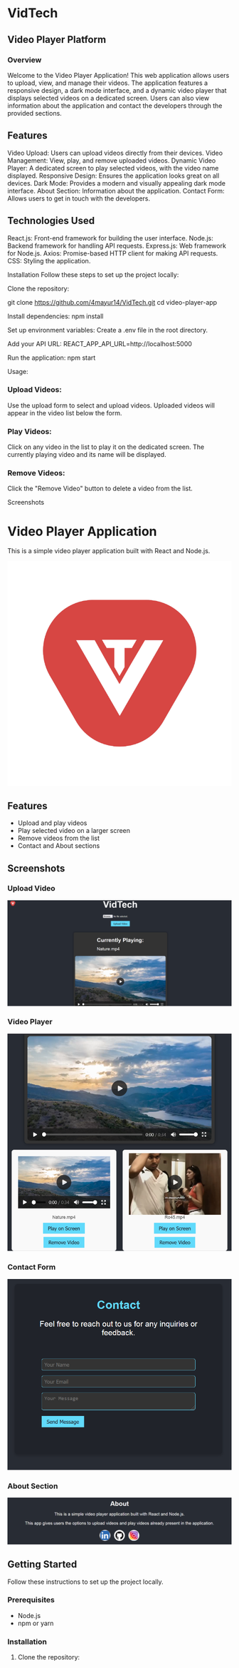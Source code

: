 # VidTech
## Video Player Platform 
### Overview
Welcome to the Video Player Application! This web application allows users to upload, view, and manage their videos. The application features a responsive design, a dark mode interface, and a dynamic video player that displays selected videos on a dedicated screen. Users can also view information about the application and contact the developers through the provided sections.

## Features
Video Upload: Users can upload videos directly from their devices.
Video Management: View, play, and remove uploaded videos.
Dynamic Video Player: A dedicated screen to play selected videos, with the video name displayed.
Responsive Design: Ensures the application looks great on all devices.
Dark Mode: Provides a modern and visually appealing dark mode interface.
About Section: Information about the application.
Contact Form: Allows users to get in touch with the developers.

## Technologies Used
React.js: Front-end framework for building the user interface.
Node.js: Backend framework for handling API requests.
Express.js: Web framework for Node.js.
Axios: Promise-based HTTP client for making API requests.
CSS: Styling the application.


Installation
Follow these steps to set up the project locally:

Clone the repository:


git clone https://github.com/4mayur14/VidTech.git
cd video-player-app

Install dependencies:
npm install

Set up environment variables:
Create a .env file in the root directory.

Add your API URL:
REACT_APP_API_URL=http://localhost:5000

Run the application:
npm start


Usage:

### Upload Videos:
Use the upload form to select and upload videos.
Uploaded videos will appear in the video list below the form.

### Play Videos:
Click on any video in the list to play it on the dedicated screen.
The currently playing video and its name will be displayed.

### Remove Videos:
Click the "Remove Video" button to delete a video from the list.


Screenshots
# Video Player Application

This is a simple video player application built with React and Node.js.

![Logo](https://github.com/7mayur14/VidTech/blob/main/logo.png)

## Features

- Upload and play videos
- Play selected video on a larger screen
- Remove videos from the list
- Contact and About sections

## Screenshots

### Upload Video
![Home Page](https://github.com/7mayur14/VidTech/blob/main/Upload%20Button.png)

### Video Player
![Video Player](https://github.com/7mayur14/VidTech/blob/main/Videos%20%26%20Screen.png)

### Contact Form
![Upload Video](https://github.com/7mayur14/VidTech/blob/main/Contact%20Form.png)

### About Section 
![About Section](https://github.com/7mayur14/VidTech/blob/main/About.png)
## Getting Started

Follow these instructions to set up the project locally.

### Prerequisites

- Node.js
- npm or yarn

### Installation

1. Clone the repository:
   ```bash
  

